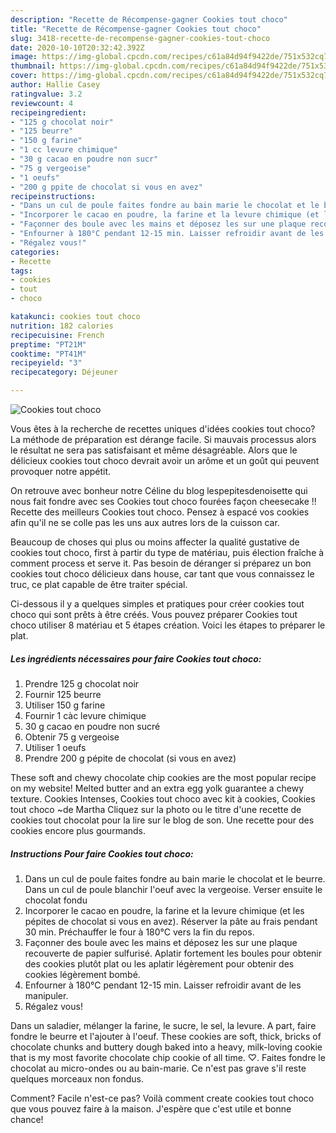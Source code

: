 ```yaml
---
description: "Recette de Récompense-gagner Cookies tout choco"
title: "Recette de Récompense-gagner Cookies tout choco"
slug: 3418-recette-de-recompense-gagner-cookies-tout-choco
date: 2020-10-10T20:32:42.392Z
image: https://img-global.cpcdn.com/recipes/c61a84d94f9422de/751x532cq70/cookies-tout-choco-photo-principale-de-la-recette.jpg
thumbnail: https://img-global.cpcdn.com/recipes/c61a84d94f9422de/751x532cq70/cookies-tout-choco-photo-principale-de-la-recette.jpg
cover: https://img-global.cpcdn.com/recipes/c61a84d94f9422de/751x532cq70/cookies-tout-choco-photo-principale-de-la-recette.jpg
author: Hallie Casey
ratingvalue: 3.2
reviewcount: 4
recipeingredient:
- "125 g chocolat noir"
- "125 beurre"
- "150 g farine"
- "1 cc levure chimique"
- "30 g cacao en poudre non sucr"
- "75 g vergeoise"
- "1 oeufs"
- "200 g ppite de chocolat si vous en avez"
recipeinstructions:
- "Dans un cul de poule faites fondre au bain marie le chocolat et le beurre. Dans un cul de poule blanchir l&#39;oeuf avec la vergeoise. Verser ensuite le chocolat fondu"
- "Incorporer le cacao en poudre, la farine et la levure chimique (et les pépites de chocolat si vous en avez). Réserver la pâte au frais pendant 30 min. Préchauffer le four à 180°C vers la fin du repos."
- "Façonner des boule avec les mains et déposez les sur une plaque recouverte de papier sulfurisé. Aplatir fortement les boules pour obtenir des cookies plutôt plat ou les aplatir légèrement pour obtenir des cookies légèrement bombé."
- "Enfourner à 180°C pendant 12-15 min. Laisser refroidir avant de les manipuler."
- "Régalez vous!"
categories:
- Recette
tags:
- cookies
- tout
- choco

katakunci: cookies tout choco 
nutrition: 182 calories
recipecuisine: French
preptime: "PT21M"
cooktime: "PT41M"
recipeyield: "3"
recipecategory: Déjeuner

---
```



![Cookies tout choco](https://img-global.cpcdn.com/recipes/c61a84d94f9422de/751x532cq70/cookies-tout-choco-photo-principale-de-la-recette.jpg)

Vous êtes à la recherche de recettes uniques d'idées cookies tout choco? La méthode de préparation est dérange facile. Si mauvais processus alors le résultat ne sera pas satisfaisant et même désagréable. Alors que le délicieux cookies tout choco devrait avoir un arôme et un goût qui peuvent provoquer notre appétit.

On retrouve avec bonheur notre Céline du blog lespepitesdenoisette qui nous fait fondre avec ses Cookies tout choco fourées façon cheesecake !! Recette des meilleurs Cookies tout choco. Pensez à espacé vos cookies afin qu&#39;il ne se colle pas les uns aux autres lors de la cuisson car.

Beaucoup de choses qui plus ou moins affecter la qualité gustative de cookies tout choco, first à partir du type de matériau, puis élection fraîche à comment process et serve it. Pas besoin de déranger si préparez un bon cookies tout choco délicieux dans house, car tant que vous connaissez le truc, ce plat capable de être traiter spécial.


Ci-dessous il y a quelques simples et pratiques pour créer cookies tout choco qui sont prêts à être créés. Vous pouvez préparer Cookies tout choco utiliser 8 matériau et 5 étapes création. Voici les étapes to préparer le plat.

<!--inarticleads1-->

##### Les ingrédients nécessaires pour faire Cookies tout choco:

1. Prendre 125 g chocolat noir
1. Fournir 125 beurre
1. Utiliser 150 g farine
1. Fournir 1 càc levure chimique
1.  30 g cacao en poudre non sucré
1. Obtenir 75 g vergeoise
1. Utiliser 1 oeufs
1. Prendre 200 g pépite de chocolat (si vous en avez)


These soft and chewy chocolate chip cookies are the most popular recipe on my website! Melted butter and an extra egg yolk guarantee a chewy texture. Cookies Intenses, Cookies tout choco avec kit à cookies, Cookies tout choco ~de Martha Cliquez sur la photo ou le titre d&#39;une recette de cookies tout chocolat pour la lire sur le blog de son. Une recette pour des cookies encore plus gourmands. 

<!--inarticleads2-->

##### Instructions Pour faire Cookies tout choco:

1. Dans un cul de poule faites fondre au bain marie le chocolat et le beurre. Dans un cul de poule blanchir l&#39;oeuf avec la vergeoise. Verser ensuite le chocolat fondu
1. Incorporer le cacao en poudre, la farine et la levure chimique (et les pépites de chocolat si vous en avez). Réserver la pâte au frais pendant 30 min. Préchauffer le four à 180°C vers la fin du repos.
1. Façonner des boule avec les mains et déposez les sur une plaque recouverte de papier sulfurisé. Aplatir fortement les boules pour obtenir des cookies plutôt plat ou les aplatir légèrement pour obtenir des cookies légèrement bombé.
1. Enfourner à 180°C pendant 12-15 min. Laisser refroidir avant de les manipuler.
1. Régalez vous!


Dans un saladier, mélanger la farine, le sucre, le sel, la levure. A part, faire fondre le beurre et l&#39;ajouter à l&#39;oeuf. These cookies are soft, thick, bricks of chocolate chunks and buttery dough baked into a heavy, milk-loving cookie that is my most favorite chocolate chip cookie of all time. ♡. Faites fondre le chocolat au micro-ondes ou au bain-marie. Ce n&#39;est pas grave s&#39;il reste quelques morceaux non fondus. 


Comment? Facile n'est-ce pas? Voilà comment create cookies tout choco que vous pouvez faire à la maison. J'espère que c'est utile et bonne chance!
